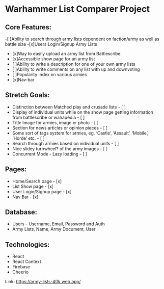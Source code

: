# Warhammer List Comparer Project

## Core Features:

-[ ]Ability to search through army lists dependent on faction/army as well as battle size
-[x]Users Login/Signup Army Lists
- [x]Way to easily upload an army list from Battlescribe
- [x]Accessible show page for an army list
- [ ]Ability to write a description for one of your own army lists
- [ ]Ability to write comments on any list with up and downvoting
- [ ]Popularity index on various armies
- [x]Nav-bar

## Stretch Goals:

- Distinction between Matched play and crusade lists - [ ]
- Display of individual units while on the show page getting information from battlescribe or wahapedia - [ ]
- Title Image for armies, image or photo - [ ]
- Section for news articles or opinion pieces - [ ]
- Some sort of tags system for armies, eg. ‘Castle’, ‘Assault’, ‘Mobile’, ‘Horde’ etc. - [ ]
- Search through armies based on individual units - [ ]
- Nice slidey turnwheel? of the army images - [ ]
- Concurrent Mode - Lazy loading - [ ]

## Pages:
	
- Home/Search page - [x]
- List Show page - [x]
- User Login/Signup page - [x]
- Nav Bar - [x]

## Database:

- Users - Username, Email, Password and Auth
- Army Lists, Name, Army Document, User

## Technologies:
- React
- React Context
- Firebase
- Cheerio

Link: https://army-lists-40k.web.app/

